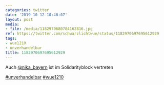 ```yaml
---
categories: twitter
date: '2019-10-12 10:46:07'
layout: post
media:
- file: /media/1182970680784162816.jpg
ref: https://twitter.com/schwarzlichtwue/status/1182970697695612929
tags:
- wue1210
- unverhandelbar
title: 1182970697695612929
---
```

Auch [@nika_bayern](https://twitter.com/nika_bayern) ist im Solidarityblock vertreten

[#unverhandelbar](/t/unverhandelbar) [#wue1210](/t/wue1210) 